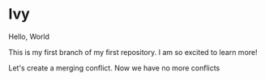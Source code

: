 # Ivy
<p>Hello, World</p>
<p>This is my first branch of my first repository. I am so excited to learn more!</p>
<p> Let's create a merging conflict. Now we have no more conflicts </p>


